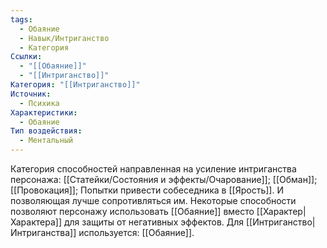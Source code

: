 ```yaml
---
tags:
  - Обаяние
  - Навык/Интриганство
  - Категория
Ссылки:
  - "[[Обаяние]]"
  - "[[Интриганство]]"
Категория: "[[Интриганство]]"
Источник:
  - Психика
Характеристики:
  - Обаяние
Тип воздействия:
  - Ментальный
---
```

Категория способностей направленная на усиление интриганства персонажа: [[Статейки/Состояния и эффекты/Очарование]]; [[Обман]]; [[Провокация]]; Попытки привести собеседника в [[Ярость]]. И позволяющая лучше сопротивляться им. Некоторые способности позволяют персонажу использовать [[Обаяние]] вместо [[Характер|Характера]] для защиты от негативных эффектов. Для [[Интриганство|Интриганства]] используется: [[Обаяние]].